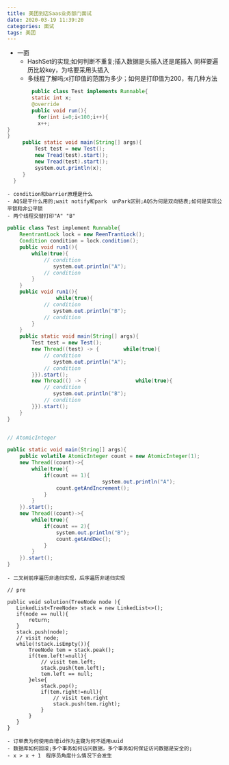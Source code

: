```yaml
---
title: 美团到店Saas业务部门面试
date: 2020-03-19 11:39:20
categories: 面试
tags: 美团
---
```

- 一面
    - HashSet的实现;如何判断不重复;插入数据是头插入还是尾插入
        同样要遍历比较key，为啥要采用头插入
        <!--more-->
    - 多线程了解吗;x打印值的范围为多少；如何是打印值为200，有几种方法
```java
        public class Test implements Runnable{
        static int x;
        @override
        public void run(){
          for(int i=0;i<100;i++){
          x++;
}
}
     public static void main(String[] args){
         Test test = new Test();
         new Tread(test).start();
         new Tread(test).start();
         system.out.println(x);
     }
  }
```
    - condition和barrier原理是什么
    - AQS是干什么用的;wait notify和park　unPark区别;AQS为何是双向链表;如何是实现公平锁和非公平锁
    - 两个线程交替打印"A" "B"  
```java
public class Test implement Runnable{
    ReentrantLock lock = new ReenTrantLock();
    Condition condition = lock.condition();
    public void run1(){
        while(true){
            // condition
               system.out.println("A");
            // condition
        }
    }
    public void run1(){
                while(true){
            // condition
               system.out.println("B");
            // condition
        }
    }
    public static void main(String[] args){
        Test test = new Test();
        new Thread((test) -> {        while(true){
            // condition
               system.out.println("A");
            // condition
        }}).start();
        new Thread(() -> {                while(true){
            // condition
               system.out.println("B");
            // condition
        }}).start();
    }
}


// AtomicInteger

public static void main(String[] args){
    public volatile AtomicInteger count = new AtomicInteger(1);
    new Thread((count)->{
        while(true){
            if(count == 1){
                               system.out.println("A");
                count.getAndIncrement();
            }
        }
    }).start();
    new Thread((count)->{
        while(true){
            if(count == 2){
                system.out.println("B");
                count.getAndDec();
            }
        }
    }).start();
}
 ```
    - 二叉树前序遍历非递归实现，后序遍历非递归实现
 ```
// pre

public void solution(TreeNode node ){
    LinkedList<TreeNode> stack = new LinkedList<>();
    if(node == null){
        return;
    }
    stack.push(node);
    // visit node;
    while(!stack.isEmpty()){
        TreeNode tem = stack.peak();
        if(tem.left!=null){
            // visit tem.left;
            stack.push(tem.left);
            tem.left == null;
        }else{
            stack.pop();
            if(tem.right!=null){  
                // visit tem.right
                stack.push(tem.right);
            }
        }
    }
}
```
    - 订单表为何使用自增id作为主键为何不适用uuid
    - 数据库如何回滚;多个事务如何访问数据，多个事务如何保证访问数据是安全的;
    - x > x + 1　程序员角度什么情况下会发生